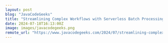 ```yaml
---
layout: post
blog: "JavaCodeGeeks"
title: "Streamlining Complex Workflows with Serverless Batch Processing"
date: 2024-07-18T16:13:00Z
image: images/javacodegeeks.png
remote_url: "https://www.javacodegeeks.com/2024/07/streamlining-complex-workflows-with-serverless-batch-processing.html"
---
```

